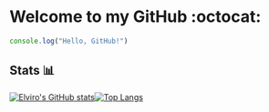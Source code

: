 # Welcome to my GitHub :octocat:

```javascript
console.log("Hello, GitHub!")
````

<!--- ---

## __About me__ 🙌

* Hi, I’m @elvisscochito and I’m 20 years old 👋 
* I’m interested in all about technology 👀 
* I’m currently learning a lot of things 🤯
* I’m looking to collaborate on projects 💼
* How to reach me [LinkedIn](https://www.linkedin.com/in/elviro-dominguez-soriano/) 📫 -->

<!--- --- -->

<!--- ## __Paths__ 💬

**`[Software, web, video games and mobile development]`**, **`[Data structure and algorithms]`**, **`[Data science and automation]`** & **`[Databases management]`**. -->

<!--- --- -->

<!--- ## __Languages & tools__ 💻

<code>[![C++](assets/img/C++.png)](https://isocpp.org "C++") </code>
<code>[![Java](assets/img/Java.png)](https://www.java.com/ "Java") </code>
<code>[![HTML](assets/img/HTML5.png)](https://developer.mozilla.org/en-US/docs/Learn/Getting_started_with_the_web/HTML_basics "HTML") </code>
<code>[![CSS](assets/img/CSS3.png)](https://developer.mozilla.org/en-US/docs/Web/CSS "CSS") </code>
<code>[![JavaScript](assets/img/JavaScript.png)](https://developer.mozilla.org/en-US/docs/Web/JavaScript "JavaScript") </code>
<code>[![Swift](assets/img/Swift.png)](https://github.com/apple/swift "Swift") </code>
<code>[![Python](assets/img/Python.png)](https://github.com/python "Python") </code>
<code>[![React](assets/img/React.png)](https://github.com/facebook/react "React") </code>
<code>[![Node.js](assets/img/Node.js.png)](https://github.com/nodejs "Node.js") </code>
<code>[![npm](assets/img/npm.png)](https://github.com/npm "npm") </code>
<code>[![MySQL](assets/img/MySQL.png)](https://github.com/mysql "MySQL") </code>
<code>[![MongoDB](assets/img/MongoDB.png)](https://github.com/mongodb "MongoDB") </code>
<code>[![Terminal](assets/img/Terminal.png)](https://support.apple.com/guide/terminal/welcome/mac "Terminal") </code>
<code>[![Git](assets/img/Git.png)](https://github.com/ "Git") </code>
<code>[![GitHub](assets/img/GitHub.png)](https://git-scm.com "GitHub") </code>
<code>[![GitHub Desktop](assets/img/GitHub-Desktop.png)](https://desktop.github.com "GitHub Desktop") </code>
<code>[![Markdown](assets/img/Markdown.png)](https://www.markdownguide.org "Markdown") </code>
<code>[![Postman](assets/img/Postman.png)](https://github.com/postmanlabs "Postman") </code>
<code>[![Visual Studio Code](assets/img/Visual-Studio-Code.png)](https://code.visualstudio.com "Visual Studio Code") </code>
<code>[![Xcode](assets/img/Xcode.png)](https://apps.apple.com/app/xcode/id497799835?l=en&mt=12 "Xcode") </code> -->

<!--- ---
## __Education__ 📚

| Nº | Courses and certifications | Link |
| - | - |:-:|
| **1** | *Introduction to HTML5* | [Preview](https://www.linkedin.com/posts/elviro-dominguez-soriano_completion-certificate-for-introduction-to-activity-6956659441320570880-6k4K?utm_source=linkedin_share&utm_medium=member_desktop_web "iCloud") | -->

<!--- --- -->

## __Stats__ 📊

<!--- * __General__: -->

[![Elviro's GitHub stats](https://github-readme-stats.vercel.app/api?username=elvisscochito&theme=default&show_icons=true&bg_color=00000000&border_color=00000000&title_color=4892FF&icon_color=4892FF&text_color=78818d&hide=prs,issues "Elviro Dominguez Soriano's GitHub Stats")](https://github.com/elvisscochito)[![Top Langs](https://github-readme-stats.vercel.app/api/top-langs/?username=elvisscochito&layout=compact&bg_color=00000000&border_color=00000000&title_color=4892FF&text_color=78818d&hide=C# "Most Used Languages")](https://github.com/elvisscochito)

<!--- * __Languages__: -->

<!--- ---

## __Pins__ 📌

* __Repos:__

![Readme Card](https://github-readme-stats.vercel.app/api/pin/?username=elvisscochito&repo=codes&bg_color=00000000&border_color=364147&title_color=4892FF&text_color=78818d)


* __Gists:__ 
-->

<!---  --- -->

<!--- ## __Get in touch__ 📩

[![LinkedIn profile](assets/img/LinkedIn.png)](https://www.linkedin.com/in/elviro-dominguez-soriano/ "LinkedIn") -->

<!--- ---

## __Blog__ 🗒

[![Medium account](assets/img/medium.png)](https://medium.com/@elvisscochito "Medium")

---

<details>
    <summary> More information ℹ️</summary>
    <ul>
        <li><a href="https://www.linkedin.com/in/elviro-dominguez-soriano/overlay/1635497311871/single-media-viewer?type=DOCUMENT&profileId=ACoAADEocAEBcDaj2s8qSInAEk1W7vfq-srSXug&lipi=urn%3Ali%3Apage%3Ad_flagship3_profile_view_base%3Beq%2Bn2SHjTCGeWf4ILU%2Bmiw%3D%3D" target="_blank">Resume</a></li>
    </ul>
</details>

---

> And that´s all, thanks for check my profile! 👋 -->
